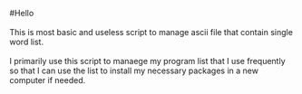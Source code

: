 #Hello
</br>
</br>
This is most basic and useless script to manage ascii file that contain single word list.
</br>
</br>
I primarily use this script to manaege my program list that I use frequently so that I can use the list to install my necessary packages in a new computer if needed.
